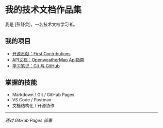 # 我的技术文档作品集

我是 [彭舒灵]，一名技术文档学习者。

## 我的项目

- [开源贡献：First Contributions](https://github.com/PSLyeah/first-contributions/pull/1)
- [API文档：OpenweatherMap Api指南](https://github.com/PSLyeah/PSLyeah.github.io/blob/main/my-portfolio/weather_api_docs.md) 
- [学习笔记：Git 与 GitHub](https://github.com/PSLyeah/PSLyeah.github.io/blob/main/my-portfolio/git-nots.md)

## 掌握的技能

- Markdown / Git / GitHub Pages
- VS Code / Postman
- 文档结构化 / 开源协作

---
*通过 GitHub Pages 部署*
